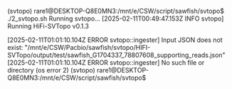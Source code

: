 (svtopo) rare1@DESKTOP-Q8E0MN3:/mnt/e/CSW/script/sawfish/svtopo$ ./2_svtopo.sh
Running svtopo...
[2025-02-11T00:49:47.153Z INFO  svtopo]
    Running HiFi-SVTopo v0.1.3

[2025-02-11T01:01:10.104Z ERROR svtopo::ingester] Input JSON does not exist: "/mnt/e/CSW/Pacbio/sawfish/svtopo/HIFI-SVTopo/output/test/sawfish_G1704337_78807608_supporting_reads.json"
[2025-02-11T01:01:10.104Z ERROR svtopo::ingester] No such file or directory (os error 2)
(svtopo) rare1@DESKTOP-Q8E0MN3:/mnt/e/CSW/script/sawfish/svtopo$
